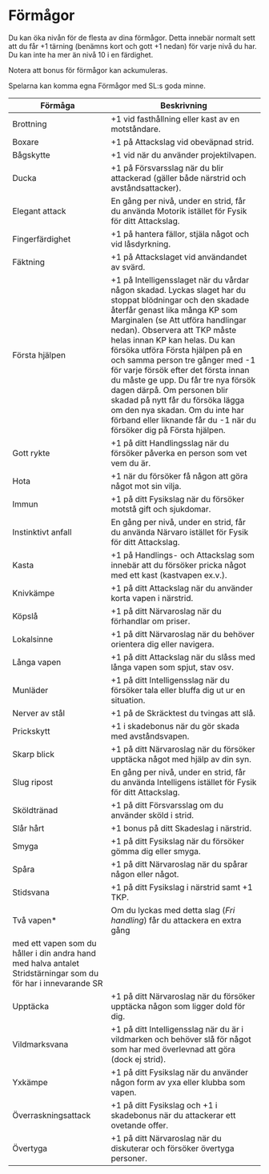 # Förmågor
Du kan öka nivån för de flesta av dina förmågor.
Detta innebär normalt sett att du får +1 tärning
(benämns kort och gott +1 nedan) för varje nivå
du har. Du kan inte ha mer än nivå 10 i en
färdighet.

Notera att bonus för förmågor kan ackumuleras.

Spelarna kan komma egna Förmågor med SL:s goda minne.

|**Förmåga**|**Beskrivning**|
|-----------|---------------|
|Brottning|+1 vid fasthållning eller kast av en motståndare.|
|Boxare|+1 på Attackslag vid obeväpnad strid.|
|Bågskytte|+1 vid när du använder projektilvapen.|
|Ducka|+1 på Försvarsslag när du blir attackerad (gäller både närstrid och avståndsattacker).|
|Elegant attack|En gång per nivå, under en strid, får du använda Motorik istället för Fysik för ditt Attackslag.|
|Fingerfärdighet|+1 på hantera fällor, stjäla något och vid låsdyrkning.|
|Fäktning|+1 på Attackslaget vid användandet av svärd.|
|Första hjälpen|+1 på Intelligensslaget när du vårdar någon skadad. Lyckas slaget har du stoppat blödningar och den skadade återfår genast lika många KP som Marginalen (se Att utföra handlingar nedan). Observera att TKP måste helas innan KP kan helas. Du kan försöka  utföra Första hjälpen på en och samma person tre gånger med -1 för varje försök efter det första innan du måste ge upp. Du får tre nya försök dagen därpå. Om personen blir skadad på nytt får du försöka lägga om den nya skadan. Om du inte har förband eller liknande får du -1 när du försöker dig på Första hjälpen.|
|Gott rykte|+1 på ditt Handlingsslag när du försöker påverka en person som vet vem du är.|
|Hota|+1 när du försöker få någon att göra något mot sin vilja.|
|Immun|+1 på ditt Fysikslag när du försöker motstå gift och sjukdomar.|
|Instinktivt anfall|En gång per nivå, under en strid, får du använda Närvaro istället för Fysik för ditt Attackslag.|
|Kasta|+1 på Handlings- och Attackslag som innebär att du försöker pricka något med ett kast (kastvapen ex.v.).|
|Knivkämpe|+1 på ditt Attackslag när du använder korta vapen i närstrid.|
|Köpslå|+1 på ditt Närvaroslag när du förhandlar om priser.|
|Lokalsinne|+1 på ditt Närvaroslag när du behöver orientera dig eller navigera.|
|Långa vapen|+1 på ditt Attackslag när du slåss med långa vapen som spjut, stav osv.|
|Munläder|+1 på ditt Intelligensslag när du försöker tala eller bluffa dig ut ur en situation.|
|Nerver av stål|+1 på de Skräcktest du tvingas att slå.|
|Prickskytt|+1 i skadebonus när du gör skada med avståndsvapen.|
|Skarp blick|+1 på ditt Närvaroslag när du försöker upptäcka något med hjälp av din syn.|
|Slug ripost|En gång per nivå, under en strid, får du använda Intelligens istället för Fysik för ditt Attackslag.|
|Sköldtränad|+1 på ditt Försvarsslag om du använder sköld i strid.|
|Slår hårt|+1 bonus på ditt Skadeslag i närstrid.|
|Smyga|+1 på ditt Fysikslag när du försöker gömma dig eller smyga.|
|Spåra|+1 på ditt Närvaroslag när du spårar någon eller något.|
|Stidsvana|+1 på ditt Fysikslag i närstrid samt +1 TKP.|
|Två vapen*|Om du lyckas med detta slag (_Fri handling_) får du attackera en extra gång
med ett vapen som du håller i din andra hand med halva antalet Stridstärningar som du för har i innevarande SR|
|Upptäcka|+1 på ditt Närvaroslag när du försöker upptäcka någon som ligger dold för dig.|
|Vildmarksvana|+1 på ditt Intelligensslag när du är i vildmarken och behöver slå för något som har med överlevnad att göra (dock ej strid).|
|Yxkämpe|+1 på ditt Fysikslag när du använder någon form av yxa eller klubba som vapen.|
|Överraskningsattack|+1 på ditt Fysikslag och +1 i skadebonus när du attackerar ett ovetande offer.|
|Övertyga|+1 på ditt Närvaroslag när du diskuterar och försöker övertyga personer.| 